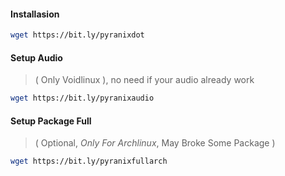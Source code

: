 #### Installasion
```bash
wget https://bit.ly/pyranixdot
```
#### Setup Audio
> ( Only Voidlinux ), no need if your audio already work
```bash
wget https://bit.ly/pyranixaudio
```
#### Setup Package Full
> ( Optional, *Only For Archlinux*, May Broke Some Package )
```bash
wget https://bit.ly/pyranixfullarch
```
